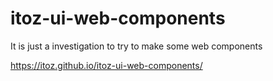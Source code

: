 # itoz-ui-web-components

It is just a investigation to try to make some web components

https://itoz.github.io/itoz-ui-web-components/